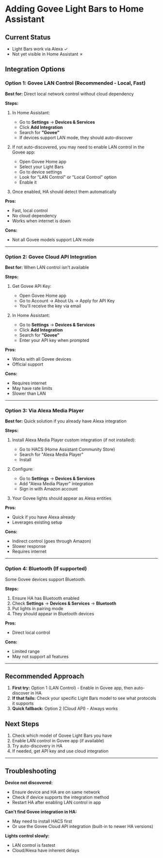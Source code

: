 # Adding Govee Light Bars to Home Assistant

## Current Status
- Light Bars work via Alexa ✓
- Not yet visible in Home Assistant ✗

## Integration Options

### Option 1: Govee LAN Control (Recommended - Local, Fast)

**Best for:** Direct local network control without cloud dependency

**Steps:**
1. In Home Assistant:
   - Go to **Settings** → **Devices & Services**
   - Click **Add Integration**
   - Search for **"Govee"**
   - If devices support LAN mode, they should auto-discover

2. If not auto-discovered, you may need to enable LAN control in the Govee app:
   - Open Govee Home app
   - Select your Light Bars
   - Go to device settings
   - Look for "LAN Control" or "Local Control" option
   - Enable it

3. Once enabled, HA should detect them automatically

**Pros:**
- Fast, local control
- No cloud dependency
- Works when internet is down

**Cons:**
- Not all Govee models support LAN mode

---

### Option 2: Govee Cloud API Integration

**Best for:** When LAN control isn't available

**Steps:**
1. Get Govee API Key:
   - Open Govee Home app
   - Go to Account → About Us → Apply for API Key
   - You'll receive the key via email

2. In Home Assistant:
   - Go to **Settings** → **Devices & Services**
   - Click **Add Integration**
   - Search for **"Govee"**
   - Enter your API key when prompted

**Pros:**
- Works with all Govee devices
- Official support

**Cons:**
- Requires internet
- May have rate limits
- Slower than LAN

---

### Option 3: Via Alexa Media Player

**Best for:** Quick solution if you already have Alexa integration

**Steps:**
1. Install Alexa Media Player custom integration (if not installed):
   - Go to HACS (Home Assistant Community Store)
   - Search for "Alexa Media Player"
   - Install

2. Configure:
   - Go to **Settings** → **Devices & Services**
   - Add "Alexa Media Player" integration
   - Sign in with Amazon account

3. Your Govee lights should appear as Alexa entities

**Pros:**
- Quick if you have Alexa already
- Leverages existing setup

**Cons:**
- Indirect control (goes through Amazon)
- Slower response
- Requires internet

---

### Option 4: Bluetooth (If supported)

Some Govee devices support Bluetooth.

**Steps:**
1. Ensure HA has Bluetooth enabled
2. Check **Settings** → **Devices & Services** → **Bluetooth**
3. Put lights in pairing mode
4. They should appear in Bluetooth devices

**Pros:**
- Direct local control

**Cons:**
- Limited range
- May not support all features

---

## Recommended Approach

1. **First try:** Option 1 (LAN Control) - Enable in Govee app, then auto-discover in HA
2. **If that fails:** Check your specific Light Bars model to see what protocols it supports
3. **Quick fallback:** Option 2 (Cloud API) - Always works

## Next Steps

1. Check which model of Govee Light Bars you have
2. Enable LAN control in Govee app (if available)
3. Try auto-discovery in HA
4. If needed, get API key and use cloud integration

---

## Troubleshooting

**Device not discovered:**
- Ensure device and HA are on same network
- Check if device supports the integration method
- Restart HA after enabling LAN control in app

**Can't find Govee integration in HA:**
- May need to install HACS first
- Or use the Govee Cloud API integration (built-in to newer HA versions)

**Lights control slowly:**
- LAN control is fastest
- Cloud/Alexa have inherent delays
